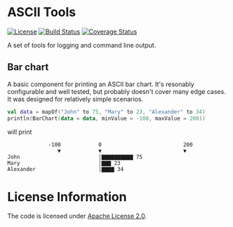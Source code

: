 # ASCII Tools
[![License](https://img.shields.io/badge/License-Apache%202.0-blue.svg)](https://opensource.org/licenses/Apache-2.0)
[![Build Status](https://travis-ci.com/blueanvil/ascii-tools.svg?branch=master)](https://travis-ci.com/blueanvil/ascii-tools)
[![Coverage Status](https://coveralls.io/repos/github/blueanvil/ascii-tools/badge.svg?branch=master)](https://coveralls.io/github/blueanvil/ascii-tools?branch=master)

A set of tools for logging and command line output.

## Bar chart
A basic component for printing an ASCII bar chart. It's resonably configurable and well tested,
but probably doesn't cover many edge cases. It was designed for relatively simple scenarios.  
```kotlin
val data = mapOf("John" to 75, "Mary" to 23, "Alexander" to 34)
println(BarChart(data = data, minValue = -100, maxValue = 200))
```
will print
```text
             -100            0                          200
                ▼            ▼                          ▼
John                         │▇▇▇▇▇▇▇▇▇▇ 75
Mary                         │▇▇▇ 23
Alexander                    │▇▇▇▇ 34
```

# License Information
The code is licensed under [Apache License 2.0](https://www.apache.org/licenses/LICENSE-2.0).
